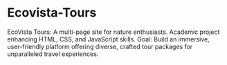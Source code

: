# Ecovista-Tours
EcoVista Tours: A multi-page site for nature enthusiasts. Academic project enhancing HTML, CSS, and JavaScript skills. Goal: Build an immersive, user-friendly platform offering diverse, crafted tour packages for unparalleled travel experiences.
